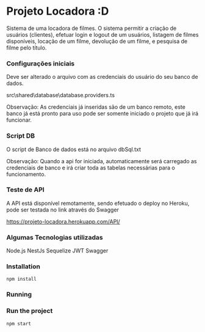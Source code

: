 
# Projeto Locadora :D

Sistema de uma locadora de filmes. O sistema permitir a criação de usuários (clientes), efetuar login e logout de um usuários, listagem de filmes disponíveis, locação de um filme, devolução de um filme, e pesquisa de filme pelo título.

### Configurações iniciais

Deve ser alterado o arquivo com as credenciais do usuário do seu banco de dados.

src\shared\database\database.providers.ts

Observação: As credenciais já inseridas são de um banco remoto, este banco já está pronto para uso pode ser somente iniciado o projeto que já irá funcionar.

### Script DB

O script de Banco de dados está no arquivo dbSql.txt

Observação: Quando a api for iniciada, automaticamente será carregado as credenciais de banco e irá criar toda as tabelas necessárias para o funcionamento.

### Teste de API

A API está disponível remotamente, sendo efetuado o deploy no Heroku, pode ser testada no link através do Swagger

https://projeto-locadora.herokuapp.com/API/

### Algumas Tecnologias utilizadas

Node.js
NestJs
Sequelize
JWT
Swagger

### Installation

`npm install`

### Running

### Run the project

`npm start`

